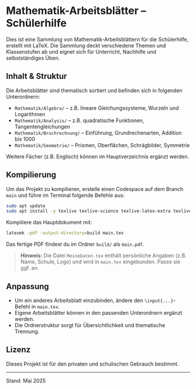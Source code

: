 # Mathematik-Arbeitsblätter – Schülerhilfe

Dies ist eine Sammlung von Mathematik-Arbeitsblättern für die Schülerhilfe, erstellt mit LaTeX. Die Sammlung deckt verschiedene Themen und Klassenstufen ab und eignet sich für Unterricht, Nachhilfe und selbstständiges Üben.

## Inhalt & Struktur

Die Arbeitsblätter sind thematisch sortiert und befinden sich in folgenden Unterordnern:

- `Mathematik/Algebra/` – z.B. lineare Gleichungssysteme, Wurzeln und Logarithmen
- `Mathematik/Analysis/` – z.B. quadratische Funktionen, Tangentengleichungen
- `Mathematik/Bruchrechnung/` – Einführung, Grundrechenarten, Addition bis 1000
- `Mathematik/Geometrie/` – Prismen, Oberflächen, Schrägbilder, Symmetrie

Weitere Fächer (z.B. Englisch) können im Hauptverzeichnis ergänzt werden.

## Kompilierung

Um das Projekt zu kompilieren, erstelle einen Codespace auf dem Branch `main` und führe im Terminal folgende Befehle aus:
```bash
sudo apt update 
sudo apt install -y texlive texlive-science texlive-latex-extra texlive-lang-german latexmk
```

Kompiliere das Hauptdokument mit:
```bash
latexmk -pdf -output-directory=build main.tex
```

Das fertige PDF findest du im Ordner `build/` als `main.pdf`.

> **Hinweis:** Die Datei `MeineDaten.tex` enthält persönliche Angaben (z.B. Name, Schule, Logo) und wird in `main.tex` eingebunden. Passe sie ggf. an.

## Anpassung

- Um ein anderes Arbeitsblatt einzubinden, ändere den `\input{...}`-Befehl in `main.tex`.
- Eigene Arbeitsblätter können in den passenden Unterordnern ergänzt werden.
- Die Ordnerstruktur sorgt für Übersichtlichkeit und thematische Trennung.

## Lizenz

Dieses Projekt ist für den privaten und schulischen Gebrauch bestimmt.

---
Stand: Mai 2025
